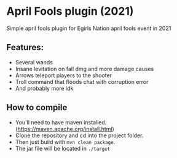 # April Fools plugin (2021)
Simple april fools plugin for Egirls Nation april fools event in 2021

## Features:
- Several wands
- Insane levitation on fall dmg and more damage causes
- Arrows teleport players to the shooter
- Troll command that floods chat with corruption error
- And probably more idk

## How to compile
- You'll need to have maven installed. (https://maven.apache.org/install.html)
- Clone the repository and cd into the project folder.
- Then just build with `mvn clean package`.
- The jar file will be located in `./target`
